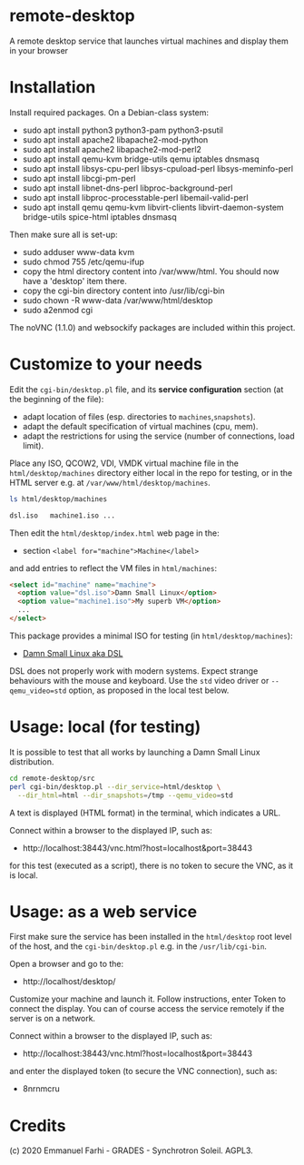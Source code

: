 # remote-desktop
A remote desktop service that launches virtual machines and display them in your browser

Installation
============

Install required packages. On a Debian-class system:
- sudo apt install python3 python3-pam python3-psutil 
- sudo apt install apache2 libapache2-mod-python
- sudo apt install apache2 libapache2-mod-perl2
- sudo apt install qemu-kvm bridge-utils qemu iptables dnsmasq
- sudo apt install libsys-cpu-perl libsys-cpuload-perl libsys-meminfo-perl
- sudo apt install libcgi-pm-perl
- sudo apt install libnet-dns-perl           libproc-background-perl 
- sudo apt install libproc-processtable-perl libemail-valid-perl
- sudo apt install qemu qemu-kvm libvirt-clients libvirt-daemon-system bridge-utils spice-html iptables dnsmasq

Then make sure all is set-up:
- sudo adduser www-data kvm
- sudo chmod 755 /etc/qemu-ifup
- copy the html directory content into /var/www/html. You should now have a 'desktop' item there.
- copy the cgi-bin directory content into /usr/lib/cgi-bin
- sudo chown -R www-data /var/www/html/desktop
- sudo a2enmod cgi

The noVNC (1.1.0) and websockify packages are included within this project.

Customize to your needs
=======================

Edit the `cgi-bin/desktop.pl` file, and its **service configuration** section (at the beginning of the file):
- adapt location of files (esp. directories to `machines`,`snapshots`).
- adapt the default specification of virtual machines (cpu, mem).
- adapt the restrictions for using the service (number of connections, load limit).

Place any ISO, QCOW2, VDI, VMDK virtual machine file in the `html/desktop/machines` 
directory either local in the repo for testing, or in the HTML server e.g. at
`/var/www/html/desktop/machines`.

```bash
ls html/desktop/machines

dsl.iso   machine1.iso ...
```

Then edit the `html/desktop/index.html` web page in the:
- section `<label for="machine">Machine</label>`

and add entries to reflect the VM files in `html/machines`:
```html
<select id="machine" name="machine">
  <option value="dsl.iso">Damn Small Linux</option>
  <option value="machine1.iso">My superb VM</option>
  ...
</select>
```

This package provides a minimal ISO for testing (in `html/desktop/machines`):
- [Damn Small Linux aka DSL](http://www.damnsmalllinux.org/)

DSL does not properly work with modern systems. Expect strange behaviours with 
the mouse and keyboard. Use the `std` video driver or `--qemu_video=std` option, as proposed in the local test below.

Usage: local (for testing)
==========================

It is possible to test that all works by launching a Damn Small Linux distribution.

```bash
cd remote-desktop/src
perl cgi-bin/desktop.pl --dir_service=html/desktop \
  --dir_html=html --dir_snapshots=/tmp --qemu_video=std
```

A text is displayed (HTML format) in the terminal, which indicates a URL.

Connect within a browser to the displayed IP, such as:
- http://localhost:38443/vnc.html?host=localhost&port=38443

for this test (executed as a script), there is no token to secure the VNC, as it is local.

Usage: as a web service
=======================

First make sure the service has been installed in the `html/desktop` root level of the host, and the `cgi-bin/desktop.pl` e.g. in the `/usr/lib/cgi-bin`.

Open a browser and go to the:
- http://localhost/desktop/

Customize your machine and launch it. Follow instructions, enter Token to connect the display. You can of course access the service remotely if the server is on a network.

Connect within a browser to the displayed IP, such as:
- http://localhost:38443/vnc.html?host=localhost&port=38443

and enter the displayed token (to secure the VNC connection), such as:
- 8nrnmcru

Credits
=======
(c) 2020 Emmanuel Farhi - GRADES - Synchrotron Soleil. AGPL3.


